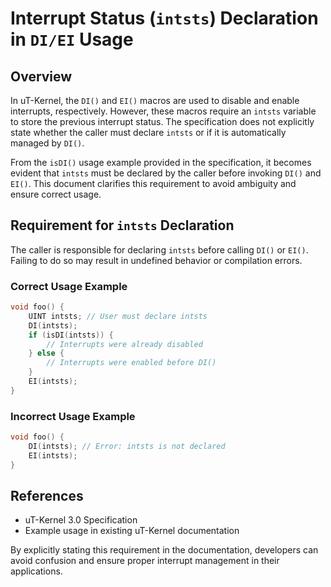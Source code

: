 # Interrupt Status (`intsts`) Declaration in `DI/EI` Usage

## Overview

In uT-Kernel, the `DI()` and `EI()` macros are used to disable and enable interrupts, respectively. However, these macros require an `intsts` variable to store the previous interrupt status. The specification does not explicitly state whether the caller must declare `intsts` or if it is automatically managed by `DI()`.

From the `isDI()` usage example provided in the specification, it becomes evident that `intsts` must be declared by the caller before invoking `DI()` and `EI()`. This document clarifies this requirement to avoid ambiguity and ensure correct usage.

## Requirement for `intsts` Declaration

The caller is responsible for declaring `intsts` before calling `DI()` or `EI()`. Failing to do so may result in undefined behavior or compilation errors.

### Correct Usage Example

```c
void foo() {
    UINT intsts; // User must declare intsts
    DI(intsts);
    if (isDI(intsts)) {
        // Interrupts were already disabled
    } else {
        // Interrupts were enabled before DI()
    }
    EI(intsts);
}
```

### Incorrect Usage Example

```c
void foo() {
    DI(intsts); // Error: intsts is not declared
    EI(intsts);
}
```

## References

- uT-Kernel 3.0 Specification
- Example usage in existing uT-Kernel documentation

By explicitly stating this requirement in the documentation, developers can avoid confusion and ensure proper interrupt management in their applications.

